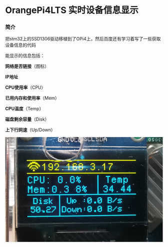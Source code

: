 # OrangePi4LTS 实时设备信息显示

### 简介

把stm32上的SSD1306驱动移植到了OPi4上，然后百度还有学习着写了一些获取设备信息的代码

能显示的信息包括：

**网络是否链接**（图标）

**IP地址**

**CPU使用率**（CPU）

**已用内存和使用率**（Mem）

**CPU温度**（Temp）

**磁盘剩余容量**（Disk）

**上下行网速**（Up/Down）

![](./rtdevinfo.jpg)

